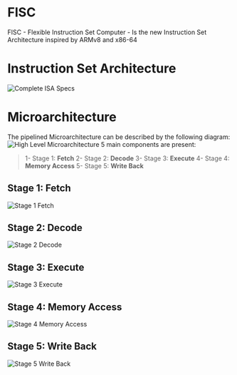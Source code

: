 # FISC
FISC - Flexible Instruction Set Computer - Is the new Instruction Set Architecture inspired by ARMv8 and x86-64

# Instruction Set Architecture
![Complete ISA Specs](http://i.imgur.com/CA7wS28.jpg)

# Microarchitecture

The pipelined Microarchitecture can be described by the following diagram:
![High Level Microarchitecture](http://i.imgur.com/1XNjMSC.png)
5 main components are present:
> 1- Stage 1: **Fetch**
> 2- Stage 2: **Decode**
> 3- Stage 3: **Execute**
> 4- Stage 4: **Memory Access**
> 5- Stage 5: **Write Back**


Stage 1: Fetch
--------------
![Stage 1 Fetch](http://i.imgur.com/rQ2PIP2.png)

Stage 2: Decode
--------------
![Stage 2 Decode](http://i.imgur.com/j9GLU1Y.png)

Stage 3: Execute
--------------
![Stage 3 Execute](http://i.imgur.com/A0u5QPA.png)

Stage 4: Memory Access
--------------
![Stage 4 Memory Access](http://i.imgur.com/s5U3T6v.png)

Stage 5: Write Back
--------------
![Stage 5 Write Back](http://i.imgur.com/IzolzTa.png)
